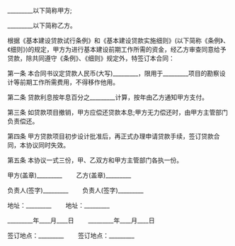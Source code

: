 
 


_________以下简称甲方;


_________以下简称乙方。


根据《基本建设贷款试行条例》和《基本建设贷款实施细则》(以下简称《条例》、《细则》)的规定，甲方为进行基本建设前期工作所需的资金，经乙方审查同意给予贷款，除共同遵守《条例》、《细则》规定外，特签订本合同：


第一条 本合同书议定贷款人民币(大写)_________，限用于_________项目的勘察设计等前期工作所需费用，不得移作他用。


第二条 贷款利息按年息百分之_________计算，按年由乙方通知甲方支付。


第三条 如贷款项目撤销，甲方应偿还贷款本息;甲方无力偿还时，由甲方主管部门负责偿还。


第四条 甲方贷款项目初步设计批准后，再正式办理申请贷款手续，签订贷款合同，本协议同时失效。


第五条 本协议一式三份，甲、乙双方和甲方主管部门各执一份。


甲方(盖章)_________ 　　乙方(盖章)_________


负责人(签字)_________　　 负责人(签字)_________


地址：_________ 　　地址：_________


_________年____月____日 　　_________年____月____日


签订地点：_________　　 签订地点：_________




 


 

 
 
 
 
 
  


  
 

  


  


  
 
 
 
 

